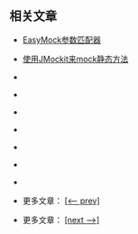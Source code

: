 ## 相关文章

- [EasyMock参数匹配器](docs/EasyMock参数匹配器.md)
- [使用JMockit来mock静态方法](docs/使用JMockit来mock静态方法.md)
- []()
- []()
- []()
- []()
- []()
- []()
- []()

- 更多文章： [[<-- prev]]()
- 更多文章： [[next -->]]()